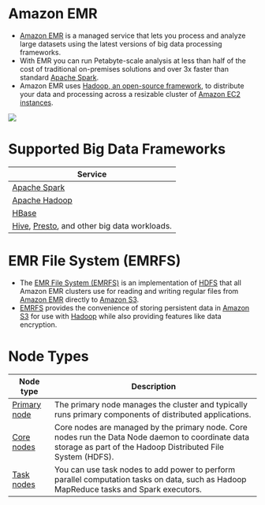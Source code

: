# Amazon EMR
- [Amazon EMR](https://aws.amazon.com/emr/) is a managed service that lets you process and analyze large datasets using the latest versions of big data processing frameworks.
- With EMR you can run Petabyte-scale analysis at less than half of the cost of traditional on-premises solutions and over 3x faster than standard [Apache Spark](https://github.com/Anshul619/HLD-System-Designs/blob/main/6_BigData/DataProcessing/ApacheSpark/Readme.md). 
- Amazon EMR uses [Hadoop, an open-source framework](https://github.com/Anshul619/HLD-System-Designs/blob/main/6_BigData/ApacheHadoop/Readme.md), to distribute your data and processing across a resizable cluster of [Amazon EC2 instances](../../2_Compute/AmazonEC2/Readme.md).

![](https://fathomtech.io/blog/aws-emr-versus-glue/How-aws-emr-works.png)

# Supported Big Data Frameworks

| Service                                                                                                                                                           |
|-------------------------------------------------------------------------------------------------------------------------------------------------------------------|
| [Apache Spark](https://github.com/Anshul619/HLD-System-Designs/blob/main/6_BigData/DataProcessing/ApacheSpark/Readme.md)                                                                                   |
| [Apache Hadoop](https://github.com/Anshul619/HLD-System-Designs/blob/main/6_BigData/ApacheHadoop/Readme.md)                                                                                                |
| [HBase](https://github.com/Anshul619/HLD-System-Designs/blob/main/1_Databases/11_WideColumn-Databases/ApacheHBase.md)                                                                                       |
| [Hive](https://github.com/Anshul619/HLD-System-Designs/blob/main/6_BigData/DataConsumption/ApacheHive.md), [Presto](https://github.com/Anshul619/HLD-System-Designs/blob/main/6_BigData/DataConsumption/PrestoDB.md), and other big data workloads. |

# EMR File System (EMRFS)
- The [EMR File System (EMRFS)](https://docs.aws.amazon.com/emr/latest/ReleaseGuide/emr-fs.html) is an implementation of [HDFS](https://github.com/Anshul619/HLD-System-Designs/blob/main/11_FileStorages/ApacheHDFS.md) that all Amazon EMR clusters use for reading and writing regular files from [Amazon EMR]() directly to [Amazon S3](../../6_FileStorages/3_S3ObjectStorage/Readme.md). 
- [EMRFS](https://docs.aws.amazon.com/emr/latest/ReleaseGuide/emr-fs.html) provides the convenience of storing persistent data in [Amazon S3](../../6_FileStorages/3_S3ObjectStorage/Readme.md) for use with [Hadoop](https://github.com/Anshul619/HLD-System-Designs/blob/main/6_BigData/ApacheHadoop/Readme.md) while also providing features like data encryption.

# Node Types

| Node type                                                                                              | Description                                                                                                                                                      |
|--------------------------------------------------------------------------------------------------------|------------------------------------------------------------------------------------------------------------------------------------------------------------------|
| [Primary node](https://docs.aws.amazon.com/emr/latest/ManagementGuide/emr-master-core-task-nodes.html) | The primary node manages the cluster and typically runs primary components of distributed applications.                                                          |
| [Core nodes](https://docs.aws.amazon.com/emr/latest/ManagementGuide/emr-master-core-task-nodes.html)   | Core nodes are managed by the primary node. Core nodes run the Data Node daemon to coordinate data storage as part of the Hadoop Distributed File System (HDFS). |
| [Task nodes](https://docs.aws.amazon.com/emr/latest/ManagementGuide/emr-master-core-task-nodes.html)   | You can use task nodes to add power to perform parallel computation tasks on data, such as Hadoop MapReduce tasks and Spark executors.                           |